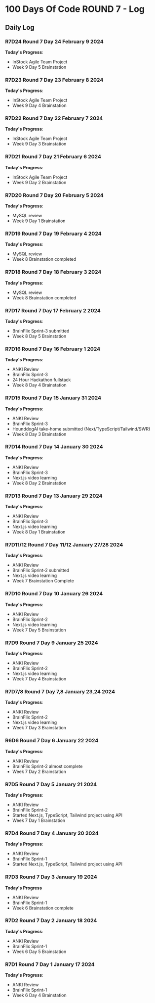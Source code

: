 # 100 Days Of Code ROUND 7 - Log

## Daily Log

### R7D24 Round 7 Day 24 February 9 2024

**Today's Progress**:
- InStock Agile Team Project
- Week 9 Day 5 Brainstation

### R7D23 Round 7 Day 23 February 8 2024

**Today's Progress**:
- InStock Agile Team Project
- Week 9 Day 4 Brainstation

### R7D22 Round 7 Day 22 February 7 2024

**Today's Progress**:
- InStock Agile Team Project
- Week 9 Day 3 Brainstation

### R7D21 Round 7 Day 21 February 6 2024

**Today's Progress**:
- InStock Agile Team Project
- Week 9 Day 2 Brainstation

### R7D20 Round 7 Day 20 February 5 2024

**Today's Progress**:
- MySQL review
- Week 9 Day 1 Brainstation

### R7D19 Round 7 Day 19 February 4 2024

**Today's Progress**:
- MySQL review
- Week 8 Brainstation completed

### R7D18 Round 7 Day 18 February 3 2024

**Today's Progress**:
- MySQL review
- Week 8 Brainstation completed

### R7D17 Round 7 Day 17 February 2 2024

**Today's Progress**:
- BrainFlix Sprint-3 submitted
- Week 8 Day 5 Brainstation

### R7D16 Round 7 Day 16 February 1 2024

**Today's Progress**:
- ANKI Review
- BrainFlix Sprint-3 
- 24 Hour Hackathon fullstack
- Week 8 Day 4 Brainstation

### R7D15 Round 7 Day 15 January 31 2024

**Today's Progress**:
- ANKI Review
- BrainFlix Sprint-3 
- HounddogAI take-home submitted (Next/TypeScript/Tailwind/SWR)
- Week 8 Day 3 Brainstation

### R7D14 Round 7 Day 14 January 30 2024

**Today's Progress**:
- ANKI Review
- BrainFlix Sprint-3 
- Next.js video learning
- Week 8 Day 2 Brainstation

### R7D13 Round 7 Day 13 January 29 2024

**Today's Progress**:
- ANKI Review
- BrainFlix Sprint-3 
- Next.js video learning
- Week 8 Day 1 Brainstation

### R7D11/12 Round 7 Day 11/12 January 27/28 2024

**Today's Progress**:
- ANKI Review
- BrainFlix Sprint-2 submitted
- Next.js video learning
- Week 7 Brainstation Complete

### R7D10 Round 7 Day 10 January 26 2024

**Today's Progress**:
- ANKI Review
- BrainFlix Sprint-2
- Next.js video learning
- Week 7 Day 5 Brainstation

### R7D9 Round 7 Day 9 January 25 2024

**Today's Progress**:
- ANKI Review
- BrainFlix Sprint-2
- Next.js video learning
- Week 7 Day 4 Brainstation

### R7D7/8 Round 7 Day 7,8 January 23,24 2024

**Today's Progress**:
- ANKI Review
- BrainFlix Sprint-2
- Next.js video learning
- Week 7 Day 3 Brainstation

### R6D6 Round 7 Day 6 January 22 2024

**Today's Progress**:
- ANKI Review
- BrainFlix Sprint-2 almost complete
- Week 7 Day 2 Brainstation

### R7D5 Round 7 Day 5 January 21 2024

**Today's Progress**:
- ANKI Review
- BrainFlix Sprint-2
- Started Next.js, TypeScript, Tailwind project using API
- Week 7 Day 1 Brainstation

### R7D4 Round 7 Day 4 January 20 2024

**Today's Progress**:
- ANKI Review
- BrainFlix Sprint-1
- Started Next.js, TypeScript, Tailwind project using API

### R7D3 Round 7 Day 3 January 19 2024

**Today's Progress**
- ANKI Review
- BrainFlix Sprint-1
- Week 6 Brainstation complete

### R7D2 Round 7 Day 2 January 18 2024

**Today's Progress**:
- ANKI Review
- BrainFlix Sprint-1
- Week 6 Day 5 Brainstation

### R7D1 Round 7 Day 1 January 17 2024

**Today's Progress**:
- ANKI Review
- BrainFlix Sprint-1
- Week 6 Day 4 Brainstation